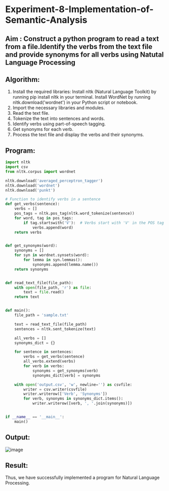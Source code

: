# Experiment-8-Implementation-of-Semantic-Analysis

## Aim : Construct a python program to read a text from a file.Identify the verbs from the text file and provide synonyms for all verbs using Natutal Language Processing 

## Algorithm:

  1. Install the required libraries: Install nltk (Natural Language Toolkit) by running pip install nltk in your terminal. Install WordNet by running nltk.download('wordnet') in your Python script or notebook.
  2. Import the necessary libraries and modules.
  3. Read the text file.
  4. Tokenize the text into sentences and words.
  5. Identify verbs using part-of-speech tagging.
  6. Get synonyms for each verb.
  7. Process the text file and display the verbs and their synonyms.


## Program:
```py
import nltk
import csv
from nltk.corpus import wordnet

nltk.download('averaged_perceptron_tagger')
nltk.download('wordnet')
nltk.download('punkt')

# Function to identify verbs in a sentence
def get_verbs(sentence):
    verbs = []
    pos_tags = nltk.pos_tag(nltk.word_tokenize(sentence))
    for word, tag in pos_tags:
        if tag.startswith('V'):  # Verbs start with 'V' in the POS tag
            verbs.append(word)
    return verbs


def get_synonyms(word):
    synonyms = []
    for syn in wordnet.synsets(word):
        for lemma in syn.lemmas():
            synonyms.append(lemma.name())
    return synonyms


def read_text_file(file_path):
    with open(file_path, 'r') as file:
        text = file.read()
    return text


def main():
    file_path = 'sample.txt'

    text = read_text_file(file_path)
    sentences = nltk.sent_tokenize(text)

    all_verbs = []
    synonyms_dict = {}

    for sentence in sentences:
        verbs = get_verbs(sentence)
        all_verbs.extend(verbs)
        for verb in verbs:
            synonyms = get_synonyms(verb)
            synonyms_dict[verb] = synonyms

    with open('output.csv', 'w', newline='') as csvfile:
        writer = csv.writer(csvfile)
        writer.writerow(['Verb', 'Synonyms'])
        for verb, synonyms in synonyms_dict.items():
            writer.writerow([verb, ', '.join(synonyms)])


if __name__ == '__main__':
    main()

```


## Output:
![image](https://github.com/praveenst13/Experiment-6---Implementation-of-Semantic-Analysis/assets/118787793/38774b1a-a39e-4046-97a9-3d507b686243)

## Result:
Thus, we have successfully implemented a program for Natural Language Processing.
